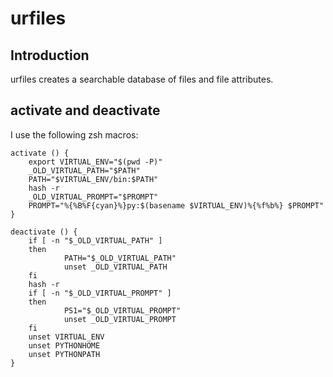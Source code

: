 # urfiles

## Introduction

urfiles creates a searchable database of files and file attributes.

## activate and deactivate

I use the following zsh macros:

    activate () {
        export VIRTUAL_ENV="$(pwd -P)" 
        _OLD_VIRTUAL_PATH="$PATH" 
        PATH="$VIRTUAL_ENV/bin:$PATH" 
        hash -r
        _OLD_VIRTUAL_PROMPT="$PROMPT" 
        PROMPT="%{%B%F{cyan}%}py:$(basename $VIRTUAL_ENV)%{%f%b%} $PROMPT" 
    }

    deactivate () {
        if [ -n "$_OLD_VIRTUAL_PATH" ]
        then
                PATH="$_OLD_VIRTUAL_PATH" 
                unset _OLD_VIRTUAL_PATH
        fi
        hash -r
        if [ -n "$_OLD_VIRTUAL_PROMPT" ]
        then
                PS1="$_OLD_VIRTUAL_PROMPT" 
                unset _OLD_VIRTUAL_PROMPT
        fi
        unset VIRTUAL_ENV
        unset PYTHONHOME
        unset PYTHONPATH
    }
